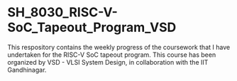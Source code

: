 # SH_8030_RISC-V-SoC_Tapeout_Program_VSD
This respository contains the weekly progress of the coursework that I have undertaken for the RISC-V SoC tapeout program. This course has been organized by VSD - VLSI System Design, in collaboration with the IIT Gandhinagar.
